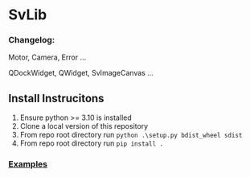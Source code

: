 # SvLib

### Changelog:

Motor, Camera, Error ...

QDockWidget, QWidget, SvImageCanvas ...


## Install Instrucitons

1. Ensure python >= 3.10  is installed
2. Clone a local version of this repository
3. From repo root directory run `python .\setup.py bdist_wheel sdist` 
4. From repo root directory run `pip install .`

### [Examples](https://github.com/snhig/SvLib/tree/main/examples/)

